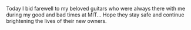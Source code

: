 Today I bid farewell to my beloved guitars who were always there with me during my good and bad times at MIT... Hope they stay safe and continue brightening the lives of their new owners.
